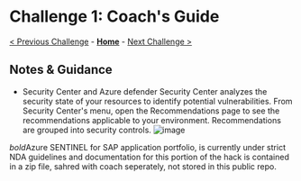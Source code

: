 # Challenge 1: Coach's Guide

[< Previous Challenge](./00-prereqs.md) - **[Home](README.md)** - [Next Challenge >](./02-acr.md)

## Notes & Guidance

- Security Center and Azure defender
Security Center analyzes the security state of your resources to identify potential vulnerabilities.
From Security Center's menu, open the Recommendations page to see the recommendations applicable to your environment. Recommendations are grouped into security controls.
![image](https://user-images.githubusercontent.com/48741882/115578487-567f2f00-a293-11eb-88ee-c1295f9e4cfc.png)




*bold*Azure SENTINEL for SAP application portfolio, is currently under strict NDA guidelines and documentation for this portion of the hack is contained in a zip file, sahred with coach seperately, not stored in this public repo.


